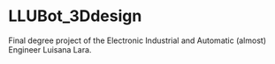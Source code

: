 # LLUBot_3Ddesign
Final degree project of the Electronic Industrial and Automatic (almost) Engineer Luisana Lara. 
